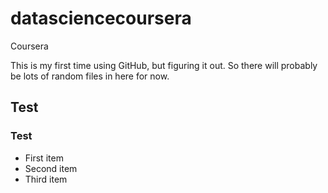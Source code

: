 datasciencecoursera
===================

Coursera 


This is my first time using GitHub, but figuring it out. So there will probably be lots of random files in here for now.


## Test
### Test

* First item
* Second item
* Third item

